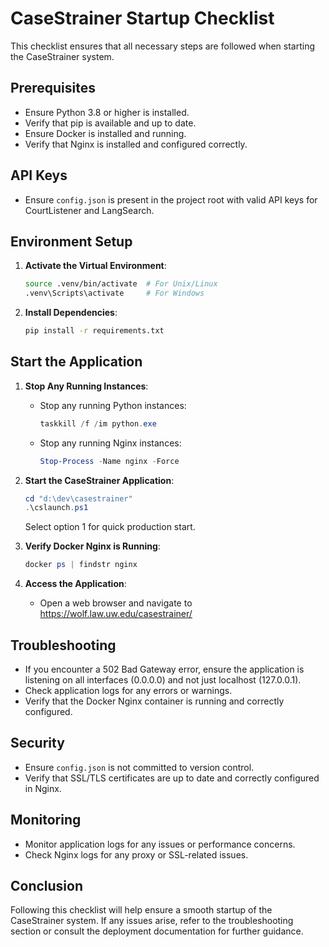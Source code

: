 # CaseStrainer Startup Checklist

This checklist ensures that all necessary steps are followed when starting the CaseStrainer system.

## Prerequisites

- Ensure Python 3.8 or higher is installed.
- Verify that pip is available and up to date.
- Ensure Docker is installed and running.
- Verify that Nginx is installed and configured correctly.

## API Keys

- Ensure `config.json` is present in the project root with valid API keys for CourtListener and LangSearch.

## Environment Setup

1. **Activate the Virtual Environment**:
   ```bash
   source .venv/bin/activate  # For Unix/Linux
   .venv\Scripts\activate     # For Windows
   ```

2. **Install Dependencies**:
   ```bash
   pip install -r requirements.txt
   ```

## Start the Application

1. **Stop Any Running Instances**:
   - Stop any running Python instances:
     ```powershell
     taskkill /f /im python.exe
     ```
   - Stop any running Nginx instances:
     ```powershell
     Stop-Process -Name nginx -Force
     ```

2. **Start the CaseStrainer Application**:
   ```powershell
   cd "d:\dev\casestrainer"
   .\cslaunch.ps1
   ```
   Select option 1 for quick production start.

3. **Verify Docker Nginx is Running**:
   ```powershell
   docker ps | findstr nginx
   ```

4. **Access the Application**:
   - Open a web browser and navigate to https://wolf.law.uw.edu/casestrainer/

## Troubleshooting

- If you encounter a 502 Bad Gateway error, ensure the application is listening on all interfaces (0.0.0.0) and not just localhost (127.0.0.1).
- Check application logs for any errors or warnings.
- Verify that the Docker Nginx container is running and correctly configured.

## Security

- Ensure `config.json` is not committed to version control.
- Verify that SSL/TLS certificates are up to date and correctly configured in Nginx.

## Monitoring

- Monitor application logs for any issues or performance concerns.
- Check Nginx logs for any proxy or SSL-related issues.

## Conclusion

Following this checklist will help ensure a smooth startup of the CaseStrainer system. If any issues arise, refer to the troubleshooting section or consult the deployment documentation for further guidance. 